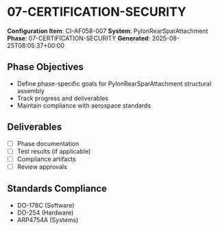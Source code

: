# 07-CERTIFICATION-SECURITY

**Configuration Item**: CI-AF058-007
**System**: PylonRearSparAttachment
**Phase**: 07-CERTIFICATION-SECURITY
**Generated**: 2025-08-25T08:05:37+00:00

## Phase Objectives
- Define phase-specific goals for PylonRearSparAttachment structural assembly
- Track progress and deliverables
- Maintain compliance with aerospace standards

## Deliverables
- [ ] Phase documentation
- [ ] Test results (if applicable)
- [ ] Compliance artifacts
- [ ] Review approvals

## Standards Compliance
- DO-178C (Software)
- DO-254 (Hardware)
- ARP4754A (Systems)

